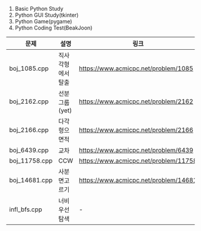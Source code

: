 1) Basic Python Study
2) Python GUI Study(tkinter)
3) Python Game(pygame)
4) Python Coding Test(BeakJoon)

| 문제 | 설명 | 링크|
|---|---|---|
|boj_1085.cpp| 직사각형에서 탈출 |https://www.acmicpc.net/problem/1085|
|boj_2162.cpp| 선분그룹 (yet)|https://www.acmicpc.net/problem/2162|
|boj_2166.cpp| 다각형으 면적 |https://www.acmicpc.net/problem/2166|
|boj_6439.cpp| 교차 | https://www.acmicpc.net/problem/6439|
|boj_11758.cpp| CCW |https://www.acmicpc.net/problem/11758|
|boj_14681.cpp| 사분면고르기 |https://www.acmicpc.net/problem/14681|
|infl_bfs.cpp| 너비우선탐색 |-|